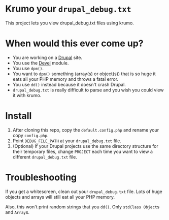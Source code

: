 Krumo your `drupal_debug.txt`
============

This project lets you view drupal_debug.txt files using krumo. 

When would this ever come up?
============

- You are working on a [Drupal](http://drupal.org) site.
- You use the [Devel](http://drupal.org/project/devel) module.
- You use `dpm()`.
- You want to `dpm()` something (array(s) or object(s)) that is so huge it eats all your PHP memory and throws a fatal error.
- You use `dd()` instead because it doesn't crash Drupal.
- `drupal_debug.txt` is really difficult to parse and you wish you could view it with krumo.

Install
=======

1. After cloning this repo, copy the `default.config.php` and rename your copy `config.php`.
2. Point `DEBUG_FILE_PATH` at your `drupal_debug.txt` file.
3. (Optional) If your Drupal projects use the same directory structure for their temporary files, change `PROJECT` each time you want to view a different `drupal_debug.txt` file.

Troubleshooting
=========

If you get a whitescreen, clean out your `drupal_debug.txt` file. Lots of huge objects and arrays will still eat all your PHP memory.

Also, this won't print random strings that you `dd()`. Only `stdClass Object`s and `Array`s.
